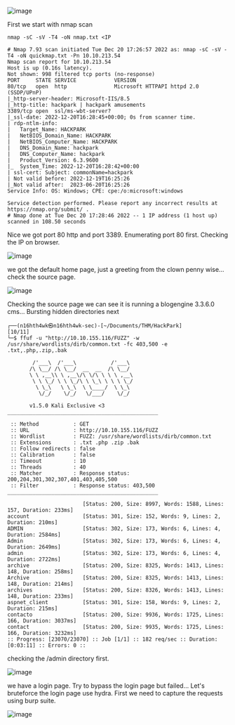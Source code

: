 ![image](https://user-images.githubusercontent.com/87468669/208858721-852ee5c2-b27e-4d83-a29c-a0c56513edfa.png)

First we start with nmap scan

`nmap -sC -sV -T4 -oN nmap.txt <IP`

```
# Nmap 7.93 scan initiated Tue Dec 20 17:26:57 2022 as: nmap -sC -sV -T4 -oN quickmap.txt -Pn 10.10.213.54
Nmap scan report for 10.10.213.54
Host is up (0.16s latency).
Not shown: 998 filtered tcp ports (no-response)
PORT     STATE SERVICE            VERSION
80/tcp   open  http               Microsoft HTTPAPI httpd 2.0 (SSDP/UPnP)
|_http-server-header: Microsoft-IIS/8.5
|_http-title: hackpark | hackpark amusements
3389/tcp open  ssl/ms-wbt-server?
|_ssl-date: 2022-12-20T16:28:45+00:00; 0s from scanner time.
| rdp-ntlm-info: 
|   Target_Name: HACKPARK
|   NetBIOS_Domain_Name: HACKPARK
|   NetBIOS_Computer_Name: HACKPARK
|   DNS_Domain_Name: hackpark
|   DNS_Computer_Name: hackpark
|   Product_Version: 6.3.9600
|_  System_Time: 2022-12-20T16:28:42+00:00
| ssl-cert: Subject: commonName=hackpark
| Not valid before: 2022-12-19T16:25:26
|_Not valid after:  2023-06-20T16:25:26
Service Info: OS: Windows; CPE: cpe:/o:microsoft:windows

Service detection performed. Please report any incorrect results at https://nmap.org/submit/ .
# Nmap done at Tue Dec 20 17:28:46 2022 -- 1 IP address (1 host up) scanned in 108.50 seconds
```

Nice we got port 80 http and port 3389. Enumerating port 80 first. Checking the IP on browser.

![image](https://user-images.githubusercontent.com/87468669/208859381-9cac2b09-83ab-4ad8-ac6f-ec8ff17f0dd8.png)
 
we got the default home page, just a greeting from the clown penny wise... check the source page.

![image](https://user-images.githubusercontent.com/87468669/208860000-2a54e0ec-54ea-4080-94d9-48f4f2d73576.png)

Checking the source page we can see it is running a blogengine 3.3.6.0 cms... Bursting hidden directories next

```
┌──(n16hth4wk㉿n16hth4wk-sec)-[~/Documents/THM/HackPark]                                                                                                       [10/11]
└─$ ffuf -u "http://10.10.155.116/FUZZ" -w /usr/share/wordlists/dirb/common.txt -fc 403,500 -e .txt,.php,.zip,.bak                                                    
                                                                                                                                                                      
        /'___\  /'___\           /'___\                                                                                                                               
       /\ \__/ /\ \__/  __  __  /\ \__/                                                                                                                               
       \ \ ,__\\ \ ,__\/\ \/\ \ \ \ ,__\                                                                                                                              
        \ \ \_/ \ \ \_/\ \ \_\ \ \ \ \_/                                                                                                                              
         \ \_\   \ \_\  \ \____/  \ \_\                                                                                                                               
          \/_/    \/_/   \/___/    \/_/                                                                                                                               
                                                                                                                                                                      
       v1.5.0 Kali Exclusive <3                                                                                                                                       
________________________________________________

 :: Method           : GET
 :: URL              : http://10.10.155.116/FUZZ
 :: Wordlist         : FUZZ: /usr/share/wordlists/dirb/common.txt
 :: Extensions       : .txt .php .zip .bak 
 :: Follow redirects : false
 :: Calibration      : false
 :: Timeout          : 10
 :: Threads          : 40
 :: Matcher          : Response status: 200,204,301,302,307,401,403,405,500
 :: Filter           : Response status: 403,500
________________________________________________

                        [Status: 200, Size: 8997, Words: 1588, Lines: 157, Duration: 233ms]
account                 [Status: 301, Size: 152, Words: 9, Lines: 2, Duration: 210ms]
ADMIN                   [Status: 302, Size: 173, Words: 6, Lines: 4, Duration: 2584ms]
Admin                   [Status: 302, Size: 173, Words: 6, Lines: 4, Duration: 2649ms]
admin                   [Status: 302, Size: 173, Words: 6, Lines: 4, Duration: 2722ms]
archive                 [Status: 200, Size: 8325, Words: 1413, Lines: 148, Duration: 258ms]
Archive                 [Status: 200, Size: 8325, Words: 1413, Lines: 148, Duration: 214ms]
archives                [Status: 200, Size: 8326, Words: 1413, Lines: 148, Duration: 233ms]
aspnet_client           [Status: 301, Size: 158, Words: 9, Lines: 2, Duration: 215ms]
contacto                [Status: 200, Size: 9936, Words: 1725, Lines: 166, Duration: 3037ms]
contact                 [Status: 200, Size: 9935, Words: 1725, Lines: 166, Duration: 3232ms]
:: Progress: [23070/23070] :: Job [1/1] :: 182 req/sec :: Duration: [0:03:11] :: Errors: 0 ::

```

checking the /admin directory first.

![image](https://user-images.githubusercontent.com/87468669/208860971-09695e3a-eefa-458e-b304-7db188f0c578.png)

we have a login page. Try to bypass the login page but failed... Let's bruteforce the login page use hydra. First we need to capture the requests using burp suite.

![image](https://user-images.githubusercontent.com/87468669/208863944-399f9108-af59-48b0-9b12-c82ff6d89d65.png)




